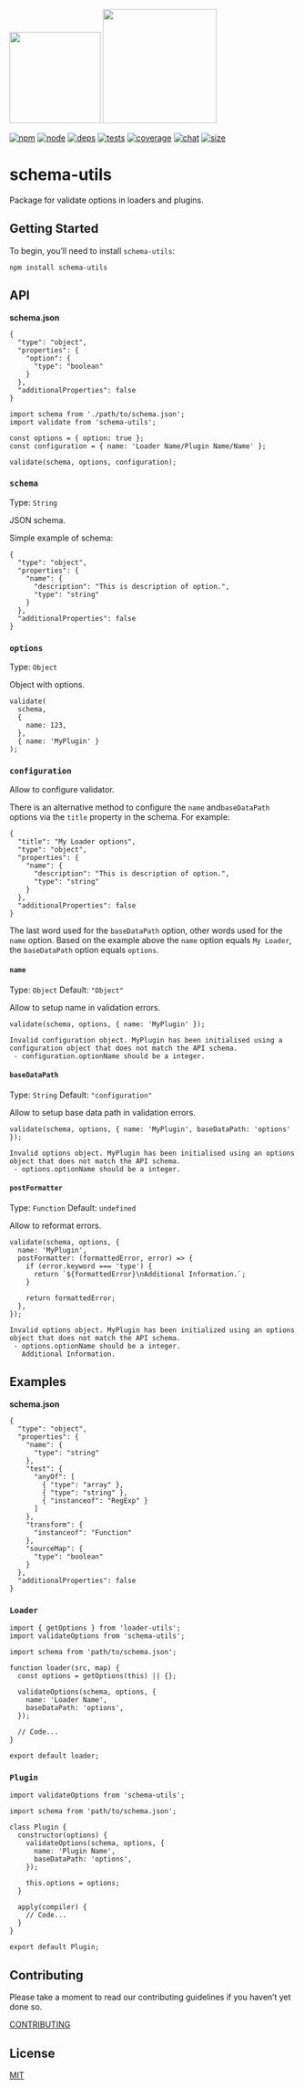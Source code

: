 [<img src="https://raw.githubusercontent.com/webpack-contrib/schema-utils/master/.github/assets/logo.png" width="160" height="160" />](http://json-schema.org) [<img src="https://webpack.js.org/assets/icon-square-big.svg" width="200" height="200" />](https://github.com/webpack/webpack)

[![npm](https://img.shields.io/npm/v/schema-utils.svg)](https://npmjs.com/package/schema-utils) [![node](https://img.shields.io/node/v/schema-utils.svg)](https://nodejs.org) [![deps](https://david-dm.org/webpack/schema-utils.svg)](https://david-dm.org/webpack/schema-utils) [![tests](https://github.com/webpack/schema-utils/workflows/schema-utils/badge.svg)](https://github.com/webpack/schema-utils/actions) [![coverage](https://codecov.io/gh/webpack/schema-utils/branch/master/graph/badge.svg)](https://codecov.io/gh/webpack/schema-utils) [![chat](https://badges.gitter.im/webpack/webpack.svg)](https://gitter.im/webpack/webpack) [![size](https://packagephobia.com/badge?p=schema-utils)](https://packagephobia.com/result?p=schema-utils)

schema-utils
============

Package for validate options in loaders and plugins.

Getting Started
---------------

To begin, you’ll need to install `schema-utils`:

    npm install schema-utils

API
---

**schema.json**

    {
      "type": "object",
      "properties": {
        "option": {
          "type": "boolean"
        }
      },
      "additionalProperties": false
    }

    import schema from './path/to/schema.json';
    import validate from 'schema-utils';

    const options = { option: true };
    const configuration = { name: 'Loader Name/Plugin Name/Name' };

    validate(schema, options, configuration);

### `schema`

Type: `String`

JSON schema.

Simple example of schema:

    {
      "type": "object",
      "properties": {
        "name": {
          "description": "This is description of option.",
          "type": "string"
        }
      },
      "additionalProperties": false
    }

### `options`

Type: `Object`

Object with options.

    validate(
      schema,
      {
        name: 123,
      },
      { name: 'MyPlugin' }
    );

### `configuration`

Allow to configure validator.

There is an alternative method to configure the `name` and`baseDataPath` options via the `title` property in the schema. For example:

    {
      "title": "My Loader options",
      "type": "object",
      "properties": {
        "name": {
          "description": "This is description of option.",
          "type": "string"
        }
      },
      "additionalProperties": false
    }

The last word used for the `baseDataPath` option, other words used for the `name` option. Based on the example above the `name` option equals `My Loader`, the `baseDataPath` option equals `options`.

#### `name`

Type: `Object` Default: `"Object"`

Allow to setup name in validation errors.

    validate(schema, options, { name: 'MyPlugin' });

    Invalid configuration object. MyPlugin has been initialised using a configuration object that does not match the API schema.
     - configuration.optionName should be a integer.

#### `baseDataPath`

Type: `String` Default: `"configuration"`

Allow to setup base data path in validation errors.

    validate(schema, options, { name: 'MyPlugin', baseDataPath: 'options' });

    Invalid options object. MyPlugin has been initialised using an options object that does not match the API schema.
     - options.optionName should be a integer.

#### `postFormatter`

Type: `Function` Default: `undefined`

Allow to reformat errors.

    validate(schema, options, {
      name: 'MyPlugin',
      postFormatter: (formattedError, error) => {
        if (error.keyword === 'type') {
          return `${formattedError}\nAdditional Information.`;
        }

        return formattedError;
      },
    });

    Invalid options object. MyPlugin has been initialized using an options object that does not match the API schema.
     - options.optionName should be a integer.
       Additional Information.

Examples
--------

**schema.json**

    {
      "type": "object",
      "properties": {
        "name": {
          "type": "string"
        },
        "test": {
          "anyOf": [
            { "type": "array" },
            { "type": "string" },
            { "instanceof": "RegExp" }
          ]
        },
        "transform": {
          "instanceof": "Function"
        },
        "sourceMap": {
          "type": "boolean"
        }
      },
      "additionalProperties": false
    }

### `Loader`

    import { getOptions } from 'loader-utils';
    import validateOptions from 'schema-utils';

    import schema from 'path/to/schema.json';

    function loader(src, map) {
      const options = getOptions(this) || {};

      validateOptions(schema, options, {
        name: 'Loader Name',
        baseDataPath: 'options',
      });

      // Code...
    }

    export default loader;

### `Plugin`

    import validateOptions from 'schema-utils';

    import schema from 'path/to/schema.json';

    class Plugin {
      constructor(options) {
        validateOptions(schema, options, {
          name: 'Plugin Name',
          baseDataPath: 'options',
        });

        this.options = options;
      }

      apply(compiler) {
        // Code...
      }
    }

    export default Plugin;

Contributing
------------

Please take a moment to read our contributing guidelines if you haven’t yet done so.

[CONTRIBUTING](./.github/CONTRIBUTING.md)

License
-------

[MIT](./LICENSE)
